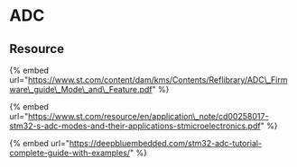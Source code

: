 # ADC

## Resource

{% embed url="https://www.st.com/content/dam/kms/Contents/Reflibrary/ADC\_Firmware\_guide\_Mode\_and\_Feature.pdf" %}



{% embed url="https://www.st.com/resource/en/application\_note/cd00258017-stm32-s-adc-modes-and-their-applications-stmicroelectronics.pdf" %}



{% embed url="https://deepbluembedded.com/stm32-adc-tutorial-complete-guide-with-examples/" %}



